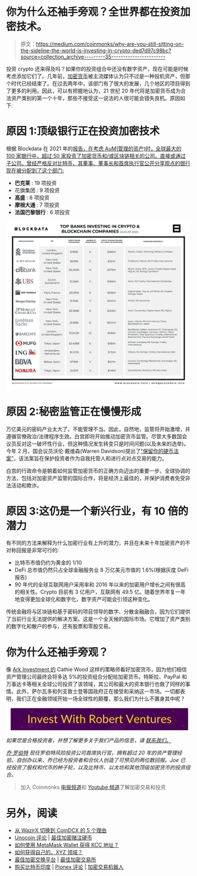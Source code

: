 # 你为什么还袖手旁观？全世界都在投资加密技术。

> 原文：<https://medium.com/coinmonks/why-are-you-still-sitting-on-the-sideline-the-world-is-investing-in-crypto-ded7d97c98bc?source=collection_archive---------35----------------------->

投资 crypto 还来得及吗？如果你的投资组合中还没有数字资产，现在可能是时候考虑添加它们了。几年前，[加密货币](https://money.usnews.com/investing/cryptocurrency/slideshows/whats-the-best-cryptocurrency-to-buy)被主流媒体认为只不过是一种投机资产，但那个时代已经结束了。在过去两年中，该部门有了很大的发展，几个地区的项目得到了更多的利用。因此，可以有把握地认为，21 世纪 20 年代将是加密货币成为合法资产类别的第一个十年，那些不接受这一说法的人很可能会错失良机。原因如下:

# 原因 1:顶级银行正在投资加密技术

根据 Blockdata 在 2021 年的[报告，在考虑 AuM(管理的资产)时，全球最大的 100 家银行中，超过 50 家投资了加密货币和/或区块链相关的公司。直接或通过子公司。曾经严格反对比特币、其董事、董事长和首席执行官公开分享观点的银行现在被分配到了这个部门:](https://www.blockdata.tech/blog/general/banks-investing-blockchain-companies)

*   **巴克莱** : 19 项投资
*   花旗集团 : 9 项投资
*   **高盛** : 8 项投资
*   **摩根大通** : 7 项投资
*   **法国巴黎银行** : 6 项投资

![](img/a95c56b0ee20ab129cd8892d2d44a4bb.png)

# 原因 2:秘密监管正在慢慢形成

万亿美元的密码产业太大了，不能管理不当。因此，自然地，监管将开始激增，并遵循官僚政治/法律程序生效。白宫即将开始推动加密货币监管。尽管大多数国会议员反对这一破坏性行业，但这种情况发生转变只是时间问题(以及未来的选举)。今年 2 月，国会议员沃伦·戴维森(Warren Davidson)提出了[“保留你的硬币法案”](https://bitcoinmagazine.com/markets/us-congressman-warren-davidson-introduces-the-keep-your-coins-act)，该法案旨在保护投资者作为自我托管人和进行点对点交易的能力。

白宫的行政命令是朝着如何监管加密货币的正确方向迈出的重要一步。全球协调的方法，包括对加密资产监管的国际合作，将是经济上最佳的，并保护消费者免受非法活动和欺诈。

# 原因 3:这仍是一个新兴行业，有 10 倍的潜力

有不同的方法来解释为什么加密行业有上升的潜力，并且在未来十年加密资产的不对称回报是非常可行的:

*   比特币市值仍约为黄金的 1/10
*   DeFi 总市值仍然只占全球金融服务业 8 万亿美元市值的 1.6%(根据灰度 DeFi 报告)
*   90 年代的全球互联网用户采用率和 2016 年以来的加密用户增长之间有很高的相关性。Crypto 目前有 3 亿用户，互联网有 49.5 亿。随着世界年复一年地变得更加全球化和数字化，数字资产可能会引领这种变化。

传统金融将与区块链和基于密码的项目领导的数字、分散金融融合，因为它们提供了当前行业无法提供的解决方案。这是一个全天候的国际市场。它增加了资产类别的数字化和散户的参与，还有股票和零股交易。

# 你为什么还袖手旁观？

像 [Ark Investment 的](https://ark-invest.com/) Cathie Wood 这样的策略师看好加密货币，因为他们相信资产管理公司最终会将多达 5%的投资组合分配给加密货币。特斯拉、PayPal 和万事达卡等相关全球公司投资了该领域，其公司和最大的资本银行也做了同样的事情。此外，萨尔瓦多和列支敦士登等国政府正在接受和采纳这一市场。一切都表明，我们正在金融领域开始一场全球性的颠覆，那么我们为什么不置身其中呢？

[![](img/786bb32cf333ccdae74a782c3c8a4dd2.png)](https://www.robertventures.com/)

*如果您是合格投资者，并想了解更多关于我们产品的信息，请* [*联系我们。*](https://robertventures.com/)

[*乔·罗伯特*](https://joerobert.com/) *现任罗伯特风险投资公司首席执行官，拥有超过 20 年的资产管理经验。自创办以来，乔已经为投资者和合伙人创造了可预见的两位数回报。Joe 已经投资了股权和代币的种子轮，以及比特币、以太坊和其他顶级加密货币的投资组合。*

> 加入 Coinmonks [电报频道](https://t.me/coincodecap)和 [Youtube 频道](https://www.youtube.com/c/coinmonks/videos)了解加密交易和投资

# 另外，阅读

*   [从 WazirX 切换到 CoinDCX 的 5 个理由](https://coincodecap.com/reasons-to-switch-from-wazirx-to-coindcx)
*   [Unocoin 评论](https://coincodecap.com/unocoin-review) | [最佳加密赌注硬币](https://coincodecap.com/best-crypto-staking-coins)
*   [如何使用 MetaMask Wallet 获得 KCC 地址？](https://coincodecap.com/kcc-address-metamask)
*   [如何获得自己的。XYZ 领域？](https://coincodecap.com/xyz-domain)
*   [最佳加密交换平台](https://coincodecap.com/best-crypto-swap-platforms) | [最佳加密交易所](https://coincodecap.com/crypto-exchange)
*   [购买比特币印度](/coinmonks/buy-bitcoin-in-india-feb50ddfef94) | [Pionex 评论](/coinmonks/pionex-review-exchange-with-crypto-trading-bot-1e459d0191ea) | [加密交易机器人](/coinmonks/crypto-trading-bot-c2ffce8acb2a)